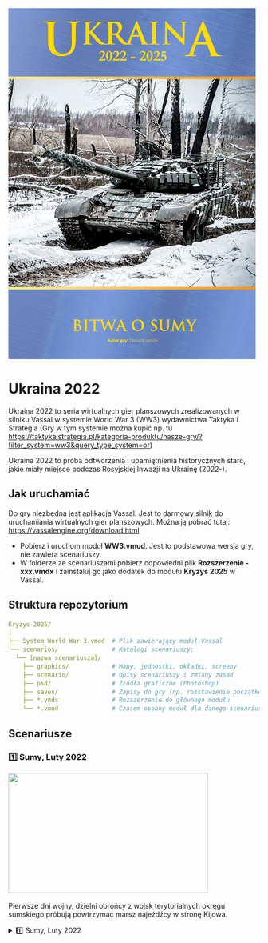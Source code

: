 <img src="scenarios/sumy_ferbruary_2022/graphics/cover-mini.png">

# Ukraina 2022

Ukraina 2022 to seria wirtualnych gier planszowych zrealizowanych w silniku Vassal w systemie World War 3 (WW3) wydawnictwa Taktyka i Strategia (Gry w tym systemie można kupić np. tu https://taktykaistrategia.pl/kategoria-produktu/nasze-gry/?filter_system=ww3&query_type_system=or)

Ukraina 2022 to próba odtworzenia i upamiętnienia historycznych starć, jakie miały miejsce podczas Rosyjskiej Inwazji na Ukrainę (2022-).

## Jak uruchamiać

Do gry niezbędna jest aplikacja Vassal. Jest to darmowy silnik do uruchamiania wirtualnych gier planszowych. Można ją pobrać tutaj: https://vassalengine.org/download.html

* Pobierz i uruchom moduł **WW3.vmod**. Jest to podstawowa wersja gry, nie zawiera scenariuszy.
* W folderze ze scenariuszami pobierz odpowiedni plik **Rozszerzenie - xxx.vmdx** i zainstaluj go jako dodatek do modułu **Kryzys 2025** w Vassal.

## Struktura repozytorium

``` yaml
Kryzys-2025/
│
├── System World War 3.vmod  # Plik zawierający moduł Vassal
└── scenarios/               # Katalogi scenariuszy:
  └── [nazwa_scenariusza]/
    ├── graphics/            # Mapy, jednostki, okładki, screeny
    ├── scenario/            # Opisy scenariuszy i zmiany zasad
    ├── psd/                 # Źródła graficzne (Photoshop)
    ├── saves/               # Zapisy do gry (np. rozstawienie początkowe)
    ├── *.vmdx               # Rozszerzenie do głównego modułu
    └── *.vmod               # Czasem osobny moduł dla danego scenariusza
```

## Scenariusze
### 1️⃣ Sumy, Luty 2022 

<img src="scenarios/sumy_ferbruary_2022/graphics/screenshots/screenshot.png" width="400" height="240">

Pierwsze dni wojny, dzielni obrońcy z wojsk terytorialnych okręgu sumskiego próbują powtrzymać marsz najeźdźcy w stronę Kijowa.

<details>
<summary>1️⃣ Sumy, Luty 2022</summary>
* <img src="scenarios/sumy_ferbruary_2022/scenario/scenario.png">
</details>
